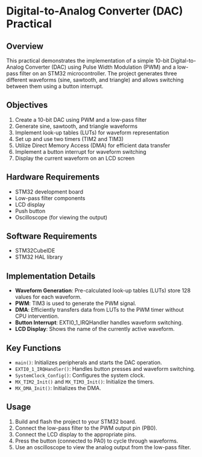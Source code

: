 # Digital-to-Analog Converter (DAC) Practical

## Overview

This practical demonstrates the implementation of a simple 10-bit Digital-to-Analog Converter (DAC) using Pulse Width Modulation (PWM) and a low-pass filter on an STM32 microcontroller. The project generates three different waveforms (sine, sawtooth, and triangle) and allows switching between them using a button interrupt.

## Objectives

1. Create a 10-bit DAC using PWM and a low-pass filter
2. Generate sine, sawtooth, and triangle waveforms
3. Implement look-up tables (LUTs) for waveform representation
4. Set up and use two timers (TIM2 and TIM3)
5. Utilize Direct Memory Access (DMA) for efficient data transfer
6. Implement a button interrupt for waveform switching
7. Display the current waveform on an LCD screen

## Hardware Requirements

- STM32 development board
- Low-pass filter components
- LCD display
- Push button
- Oscilloscope (for viewing the output)

## Software Requirements

- STM32CubeIDE
- STM32 HAL library

## Implementation Details

- **Waveform Generation**: Pre-calculated look-up tables (LUTs) store 128 values for each waveform.
- **PWM**: TIM3 is used to generate the PWM signal.
- **DMA**: Efficiently transfers data from LUTs to the PWM timer without CPU intervention.
- **Button Interrupt**: EXTI0_1_IRQHandler handles waveform switching.
- **LCD Display**: Shows the name of the currently active waveform.

## Key Functions

- `main()`: Initializes peripherals and starts the DAC operation.
- `EXTI0_1_IRQHandler()`: Handles button presses and waveform switching.
- `SystemClock_Config()`: Configures the system clock.
- `MX_TIM2_Init()` and `MX_TIM3_Init()`: Initialize the timers.
- `MX_DMA_Init()`: Initializes the DMA.

## Usage

1. Build and flash the project to your STM32 board.
2. Connect the low-pass filter to the PWM output pin (PB0).
3. Connect the LCD display to the appropriate pins.
4. Press the button (connected to PA0) to cycle through waveforms.
5. Use an oscilloscope to view the analog output from the low-pass filter.
